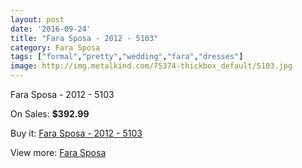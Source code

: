 ```yaml
---
layout: post
date: '2016-09-24'
title: "Fara Sposa - 2012 - 5103"
category: Fara Sposa
tags: ["formal","pretty","wedding","fara","dresses"]
image: http://img.metalkind.com/75374-thickbox_default/5103.jpg
---
```

Fara Sposa - 2012 - 5103

On Sales: **$392.99**
<a href="https://www.metalkind.com/en/fara-sposa/4680-5103.html"><amp-img layout="responsive" width="600" height="600" src="//img.metalkind.com/75374-thickbox_default/5103.jpg" alt="Fara Sposa - 2012 - 5103 0" /></a>
<a href="https://www.metalkind.com/en/fara-sposa/4680-5103.html"><amp-img layout="responsive" width="600" height="600" src="//img.metalkind.com/75375-thickbox_default/5103.jpg" alt="Fara Sposa - 2012 - 5103 1" /></a>
<a href="https://www.metalkind.com/en/fara-sposa/4680-5103.html"><amp-img layout="responsive" width="600" height="600" src="//img.metalkind.com/75376-thickbox_default/5103.jpg" alt="Fara Sposa - 2012 - 5103 2" /></a>
<a href="https://www.metalkind.com/en/fara-sposa/4680-5103.html"><amp-img layout="responsive" width="600" height="600" src="//img.metalkind.com/75377-thickbox_default/5103.jpg" alt="Fara Sposa - 2012 - 5103 3" /></a>
<a href="https://www.metalkind.com/en/fara-sposa/4680-5103.html"><amp-img layout="responsive" width="600" height="600" src="//img.metalkind.com/75378-thickbox_default/5103.jpg" alt="Fara Sposa - 2012 - 5103 4" /></a>

Buy it: [Fara Sposa - 2012 - 5103](https://www.metalkind.com/en/fara-sposa/4680-5103.html "Fara Sposa - 2012 - 5103")

View more: [Fara Sposa](https://www.metalkind.com/en/48-fara-sposa "Fara Sposa")